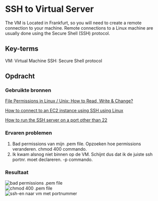 # SSH to Virtual Server
The VM is Located in Frankfurt, so you will need to create a remote connection to your machine. Remote connections to a Linux machine are usually done using the Secure Shell (SSH) protocol.

## Key-terms
VM: Virtual Machine
SSH: Secure Shell protocol

## Opdracht
### Gebruikte bronnen
[File Permissions in Linux / Unix: How to Read, Write & Change?](https://www.guru99.com/file-permissions.html)

[How to connect to an EC2 instance using SSH using Linux](https://www.clickittech.com/aws/connect-ec2-instance-using-ssh/)

[How to run the SSH server on a port other than 22](https://askubuntu.com/questions/264046/how-to-run-the-ssh-server-on-a-port-other-than-22)

### Ervaren problemen
1. Bad permissions van mijn .pem file. Opzoeken hoe permissions veranderen. chmod 400 commando.
2. Ik kwam alsnog niet binnen op de VM. Schijnt dus dat ik de juiste ssh portnr. moet declareren. -p commando.

### Resultaat

<img width="" alt="bad permissions .pem file" src="https://github.com/techgrounds/techgrounds-JarBanf/blob/main/00_includes/01_Linux/w1_3_setting_up1.png?raw=true">
<br/>


<img width="" alt="chmod 400 .pem file" src="https://github.com/techgrounds/techgrounds-JarBanf/blob/main/00_includes/01_Linux/w1_3_setting_up2.png?raw=true">
<br/>


<img width="" alt="ssh-en naar vm met portnummer" src="https://github.com/techgrounds/techgrounds-JarBanf/blob/main/00_includes/01_Linux/w1_3_setting_up3.png?raw=true">
<br/>
